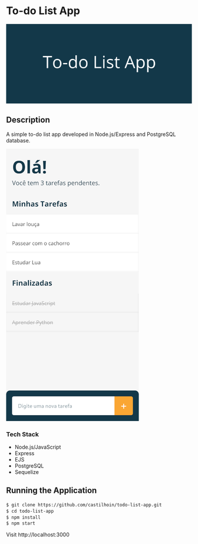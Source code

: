 # To-do List App

<img src="https://raw.githubusercontent.com/castilhoin/todo-list-app/main/Todo-List-App.png"
     alt="App Brand"
     style="text-align: center; width: 700px;" />

## Description

A simple to-do list app developed in Node.js/Express and PostgreSQL database.

<img src="https://raw.githubusercontent.com/castilhoin/todo-list-app/main/Layout.png"
     alt="Mobile Layout"
     style="text-align: center; width: 360px;" />

### Tech Stack

- Node.js/JavaScript
- Express
- EJS
- PostgreSQL
- Sequelize

## Running the Application

```sh
$ git clone https://github.com/castilhoin/todo-list-app.git
$ cd todo-list-app
$ npm install
$ npm start
```

Visit http://localhost:3000
